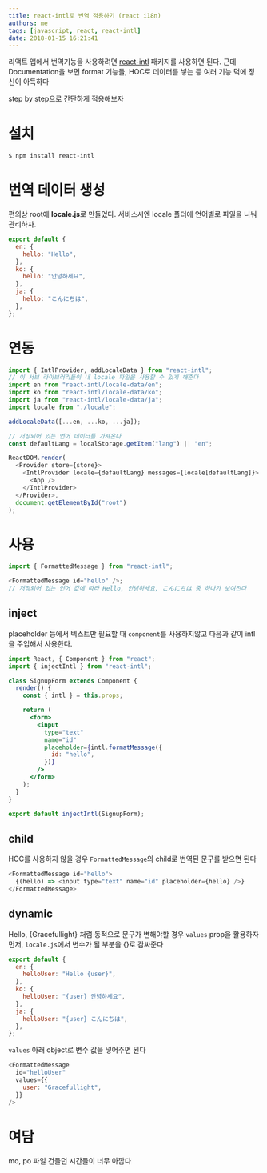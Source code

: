 ```yaml
---
title: react-intl로 번역 적용하기 (react i18n)
authors: me
tags: [javascript, react, react-intl]
date: 2018-01-15 16:21:41
---
```


리액트 앱에서 번역기능을 사용하려면 [react-intl](https://github.com/yahoo/react-intl) 패키지를 사용하면 된다.
근데 Documentation을 보면 format 기능들, HOC로 데이터를 넣는 등 여러 기능 덕에 정신이 아득하다

step by step으로 간단하게 적용해보자

# 설치

```bash
$ npm install react-intl
```

# 번역 데이터 생성

편의상 root에 **locale.js**로 만들었다. 서비스시엔 locale 폴더에 언어별로 파일을 나눠 관리하자.

```js title="locale.js"
export default {
  en: {
    hello: "Hello",
  },
  ko: {
    hello: "안녕하세요",
  },
  ja: {
    hello: "こんにちは",
  },
};
```

# 연동

```js title="index.js"
import { IntlProvider, addLocaleData } from "react-intl";
// 이 서브 라이브러리들이 내 locale 파일을 사용할 수 있게 해준다
import en from "react-intl/locale-data/en";
import ko from "react-intl/locale-data/ko";
import ja from "react-intl/locale-data/ja";
import locale from "./locale";

addLocaleData([...en, ...ko, ...ja]);

// 저장되어 있는 언어 데이터를 가져온다
const defaultLang = localStorage.getItem("lang") || "en";

ReactDOM.render(
  <Provider store={store}>
    <IntlProvider locale={defaultLang} messages={locale[defaultLang]}>
      <App />
    </IntlProvider>
  </Provider>,
  document.getElementById("root")
);
```

# 사용

```js
import { FormattedMessage } from "react-intl";

<FormattedMessage id="hello" />;
// 저장되어 있는 언어 값에 따라 Hello, 안녕하세요, こんにちは 중 하나가 보여진다
```

## inject

placeholder 등에서 텍스트만 필요할 때 `component`를 사용하지않고 다음과 같이 intl을 주입해서 사용한다.

```jsx
import React, { Component } from "react";
import { injectIntl } from "react-intl";

class SignupForm extends Component {
  render() {
    const { intl } = this.props;

    return (
      <form>
        <input
          type="text"
          name="id"
          placeholder={intl.formatMessage({
            id: "hello",
          })}
        />
      </form>
    );
  }
}

export default injectIntl(SignupForm);
```

## child

HOC를 사용하지 않을 경우 `FormattedMessage`의 child로 번역된 문구를 받으면 된다

```js
<FormattedMessage id="hello">
  {(hello) => <input type="text" name="id" placeholder={hello} />}
</FormattedMessage>
```

## dynamic

Hello, {Gracefullight} 처럼 동적으로 문구가 변해야할 경우 `values` prop을 활용하자
먼저, `locale.js`에서 변수가 될 부분을 {}로 감싸준다

```js title="locale.js"
export default {
  en: {
    helloUser: "Hello {user}",
  },
  ko: {
    helloUser: "{user} 안녕하세요",
  },
  ja: {
    helloUser: "{user} こんにちは",
  },
};
```

`values` 아래 object로 변수 값을 넣어주면 된다

```js
<FormattedMessage
  id="helloUser"
  values={{
    user: "Gracefullight",
  }}
/>
```

# 여담

mo, po 파일 건들던 시간들이 너무 아깝다
